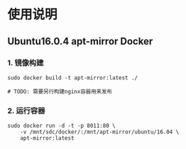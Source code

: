 # 使用说明

## Ubuntu16.0.4 apt-mirror Docker

### 1. 镜像构建

```
sudo docker build -t apt-mirror:latest ./

# TODO: 需要另行构建nginx容器用来发布
```
### 2. 运行容器
```
sudo docker run -d -t -p 8011:80 \
    -v /mnt/sdc/docker/:/mnt/apt-mirror/ubuntu/16.04 \
    apt-mirror:latest
```
